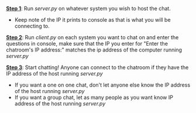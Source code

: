 <ins>__Step 1__</ins>: Run _server.py_ on whatever system you wish to host the chat.
- Keep note of the IP it prints to console as that is what you will be connecting to.

<ins>__Step 2__</ins>: Run _client.py_ on each system you want to chat on and enter the questions in console, make sure that the IP you enter for "Enter the chatroom's IP address:" matches the ip address of the computer running _server.py_

<ins>__Step 3__</ins>: Start chatting! Anyone can connect to the chatroom if they have the IP address of the host running _server.py_

- If you want a one on one chat, don't let anyone else know the IP address of the host running _server.py_
- If you want a group chat, let as many people as you want know IP address of the host running _server.py_

